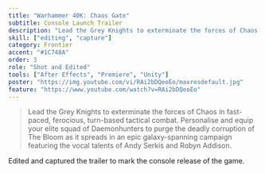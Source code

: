 ```yaml
---
title: "Warhammer 40K: Chaos Gate"
subtitle: Console Launch Trailer
description: "Lead the Grey Knights to exterminate the forces of Chaos in fast-paced, ferocious, turn-based tactical combat."
skill: ["editing", "capture"]
category: Frontier
accent: "#1C748A"
order: 3
role: "Shot and Edited"
tools: ["After Effects", "Premiere", "Unity"]
poster: "https://img.youtube.com/vi/RAi2bDQeoEo/maxresdefault.jpg"
feature: "https://www.youtube.com/watch?v=RAi2bDQeoEo"
---
```


> Lead the Grey Knights to exterminate the forces of Chaos in fast-paced, ferocious, turn-based tactical combat. Personalise and equip your elite squad of Daemonhunters to purge the deadly corruption of The Bloom as it spreads in an epic galaxy-spanning campaign featuring the vocal talents of Andy Serkis and Robyn Addison.

Edited and captured the trailer to mark the console release of the game.
